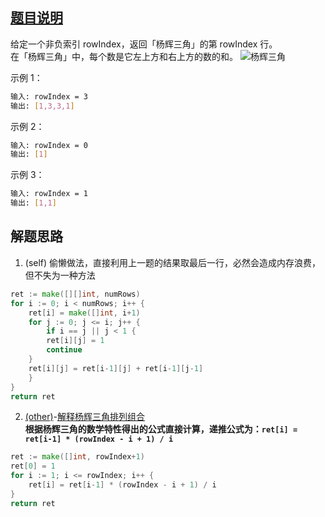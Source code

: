 ## [题目说明](https://leetcode.cn/problems/pascals-triangle-ii/)

给定一个非负索引 rowIndex，返回「杨辉三角」的第 rowIndex 行。  
在「杨辉三角」中，每个数是它左上方和右上方的数的和。
![杨辉三角](https://upload.wikimedia.org/wikipedia/commons/0/0d/PascalTriangleAnimated2.gif)

示例 1：
```bash
输入: rowIndex = 3
输出: [1,3,3,1]
```
示例 2：
```bash
输入: rowIndex = 0
输出: [1]
```
示例 3：
```bash
输入: rowIndex = 1
输出: [1,1]
```
## 解题思路

1. (self) 偷懒做法，直接利用上一题的结果取最后一行，必然会造成内存浪费，但不失为一种方法

```go
ret := make([][]int, numRows)
for i := 0; i < numRows; i++ {
    ret[i] = make([]int, i+1)
    for j := 0; j <= i; j++ {
        if i == j || j < 1 {
        ret[i][j] = 1
        continue
    }
    ret[i][j] = ret[i-1][j] + ret[i-1][j-1]
    }
}
return ret
```

2. [(other)](https://books.halfrost.com/leetcode/ChapterFour/0100~0199/0119.Pascals-Triangle-II/)-[解释杨辉三角排列组合](https://zhuanlan.zhihu.com/p/257895125)  
  **根据杨辉三角的数学特性得出的公式直接计算，递推公式为：`ret[i] = ret[i-1] * (rowIndex - i + 1) / i`**

```go
ret := make([]int, rowIndex+1)
ret[0] = 1
for i := 1; i <= rowIndex; i++ {
    ret[i] = ret[i-1] * (rowIndex - i + 1) / i
}
return ret
```